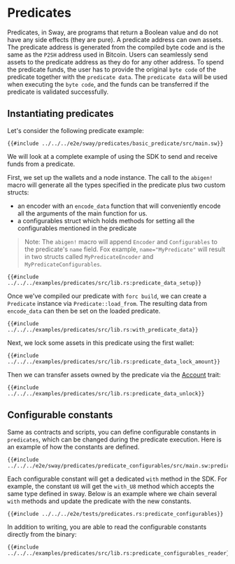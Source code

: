 # Predicates

Predicates, in Sway, are programs that return a Boolean value and do not have any side effects (they are pure). A predicate address can own assets. The predicate address is generated from the compiled byte code and is the same as the `P2SH` address used in Bitcoin. Users can seamlessly send assets to the predicate address as they do for any other address. To spend the predicate funds, the user has to provide the original `byte code` of the predicate together with the `predicate data`. The `predicate data` will be used when executing the `byte code`, and the funds can be transferred if the predicate is validated successfully.

## Instantiating predicates

Let's consider the following predicate example:

```rust,ignore
{{#include ../../../e2e/sway/predicates/basic_predicate/src/main.sw}}
```

We will look at a complete example of using the SDK to send and receive funds from a predicate.

First, we set up the wallets and a node instance. The call to the `abigen!` macro will generate all the types specified in the predicate plus two custom structs:

- an encoder with an `encode_data`  function that will conveniently encode all the arguments of the main function for us.
- a configurables struct which holds methods for setting all the configurables mentioned in the predicate

> Note: The `abigen!` macro will append `Encoder` and `Configurables` to the predicate's `name` field. Fox example, `name="MyPredicate"` will result in two structs called `MyPredicateEncoder` and `MyPredicateConfigurables`.

```rust,ignore
{{#include ../../../examples/predicates/src/lib.rs:predicate_data_setup}}
```

Once we've compiled our predicate with `forc build`, we can create a `Predicate` instance via `Predicate::load_from`. The resulting data from `encode_data` can then be set on the loaded predicate.

```rust,ignore
{{#include ../../../examples/predicates/src/lib.rs:with_predicate_data}}
```

Next, we lock some assets in this predicate using the first wallet:

```rust,ignore
{{#include ../../../examples/predicates/src/lib.rs:predicate_data_lock_amount}}
```

Then we can transfer assets owned by the predicate via the [Account](../accounts.md) trait:

```rust,ignore
{{#include ../../../examples/predicates/src/lib.rs:predicate_data_unlock}}
```

## Configurable constants

Same as contracts and scripts, you can define configurable constants in `predicates`, which can be changed during the predicate execution. Here is an example of how the constants are defined.

```rust,ignore
{{#include ../../../e2e/sway/predicates/predicate_configurables/src/main.sw:predicate_configurables}}
```

Each configurable constant will get a dedicated `with` method in the SDK. For example, the constant `U8` will get the `with_U8` method which accepts the same type defined in sway. Below is an example where we chain several `with` methods and update the predicate with the new constants.

```rust,ignore
{{#include ../../../e2e/tests/predicates.rs:predicate_configurables}}
```

In addition to writing, you are able to read the configurable constants directly from the binary:

```rust,ignore
{{#include ../../../examples/predicates/src/lib.rs:predicate_configurables_reader}}
```
